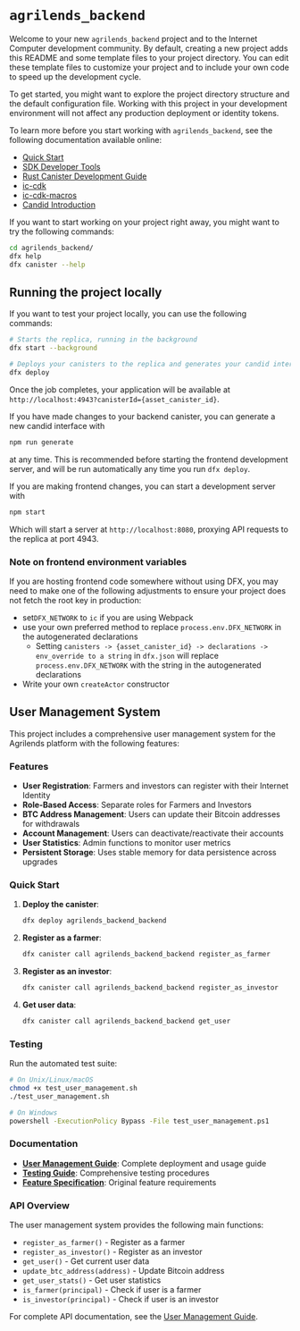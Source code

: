 # `agrilends_backend`

Welcome to your new `agrilends_backend` project and to the Internet Computer development community. By default, creating a new project adds this README and some template files to your project directory. You can edit these template files to customize your project and to include your own code to speed up the development cycle.

To get started, you might want to explore the project directory structure and the default configuration file. Working with this project in your development environment will not affect any production deployment or identity tokens.

To learn more before you start working with `agrilends_backend`, see the following documentation available online:

- [Quick Start](https://internetcomputer.org/docs/current/developer-docs/setup/deploy-locally)
- [SDK Developer Tools](https://internetcomputer.org/docs/current/developer-docs/setup/install)
- [Rust Canister Development Guide](https://internetcomputer.org/docs/current/developer-docs/backend/rust/)
- [ic-cdk](https://docs.rs/ic-cdk)
- [ic-cdk-macros](https://docs.rs/ic-cdk-macros)
- [Candid Introduction](https://internetcomputer.org/docs/current/developer-docs/backend/candid/)

If you want to start working on your project right away, you might want to try the following commands:

```bash
cd agrilends_backend/
dfx help
dfx canister --help
```

## Running the project locally

If you want to test your project locally, you can use the following commands:

```bash
# Starts the replica, running in the background
dfx start --background

# Deploys your canisters to the replica and generates your candid interface
dfx deploy
```

Once the job completes, your application will be available at `http://localhost:4943?canisterId={asset_canister_id}`.

If you have made changes to your backend canister, you can generate a new candid interface with

```bash
npm run generate
```

at any time. This is recommended before starting the frontend development server, and will be run automatically any time you run `dfx deploy`.

If you are making frontend changes, you can start a development server with

```bash
npm start
```

Which will start a server at `http://localhost:8080`, proxying API requests to the replica at port 4943.

### Note on frontend environment variables

If you are hosting frontend code somewhere without using DFX, you may need to make one of the following adjustments to ensure your project does not fetch the root key in production:

- set`DFX_NETWORK` to `ic` if you are using Webpack
- use your own preferred method to replace `process.env.DFX_NETWORK` in the autogenerated declarations
  - Setting `canisters -> {asset_canister_id} -> declarations -> env_override to a string` in `dfx.json` will replace `process.env.DFX_NETWORK` with the string in the autogenerated declarations
- Write your own `createActor` constructor

## User Management System

This project includes a comprehensive user management system for the Agrilends platform with the following features:

### Features
- **User Registration**: Farmers and investors can register with their Internet Identity
- **Role-Based Access**: Separate roles for Farmers and Investors
- **BTC Address Management**: Users can update their Bitcoin addresses for withdrawals
- **Account Management**: Users can deactivate/reactivate their accounts
- **User Statistics**: Admin functions to monitor user metrics
- **Persistent Storage**: Uses stable memory for data persistence across upgrades

### Quick Start

1. **Deploy the canister**:
   ```bash
   dfx deploy agrilends_backend_backend
   ```

2. **Register as a farmer**:
   ```bash
   dfx canister call agrilends_backend_backend register_as_farmer
   ```

3. **Register as an investor**:
   ```bash
   dfx canister call agrilends_backend_backend register_as_investor
   ```

4. **Get user data**:
   ```bash
   dfx canister call agrilends_backend_backend get_user
   ```

### Testing

Run the automated test suite:
```bash
# On Unix/Linux/macOS
chmod +x test_user_management.sh
./test_user_management.sh

# On Windows
powershell -ExecutionPolicy Bypass -File test_user_management.ps1
```

### Documentation

- **[User Management Guide](USER_MANAGEMENT_GUIDE.md)**: Complete deployment and usage guide
- **[Testing Guide](USER_MANAGEMENT_TESTING.md)**: Comprehensive testing procedures
- **[Feature Specification](../Fitur%20Manajemen%20Pengguna%20&%20Otentikasi.md)**: Original feature requirements

### API Overview

The user management system provides the following main functions:

- `register_as_farmer()` - Register as a farmer
- `register_as_investor()` - Register as an investor
- `get_user()` - Get current user data
- `update_btc_address(address)` - Update Bitcoin address
- `get_user_stats()` - Get user statistics
- `is_farmer(principal)` - Check if user is a farmer
- `is_investor(principal)` - Check if user is an investor

For complete API documentation, see the [User Management Guide](USER_MANAGEMENT_GUIDE.md).
